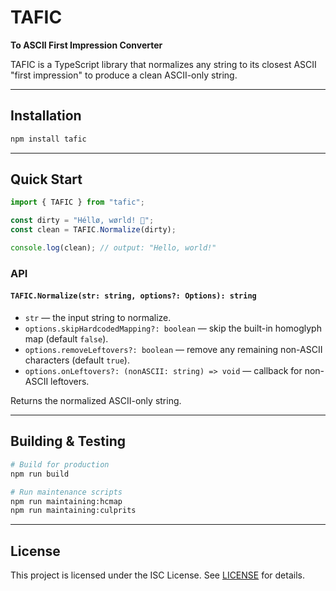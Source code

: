 # TAFIC

**To ASCII First Impression Converter**

TAFIC is a TypeScript library that normalizes any string to its closest ASCII "first impression" to produce a clean ASCII-only string.

---

## Installation

```bash
npm install tafic
```

---

## Quick Start

```ts
import { TAFIC } from "tafic";

const dirty = "Héllø, wørld! 👋";
const clean = TAFIC.Normalize(dirty);

console.log(clean); // output: "Hello, world!"
```

### API

#### `TAFIC.Normalize(str: string, options?: Options): string`

* `str` — the input string to normalize.
* `options.skipHardcodedMapping?: boolean` — skip the built-in homoglyph map (default `false`).
* `options.removeLeftovers?: boolean` — remove any remaining non-ASCII characters (default `true`).
* `options.onLeftovers?: (nonASCII: string) => void` — callback for non-ASCII leftovers.

Returns the normalized ASCII-only string.

---

## Building & Testing

```bash
# Build for production
npm run build

# Run maintenance scripts
npm run maintaining:hcmap
npm run maintaining:culprits
```

---

## License

This project is licensed under the ISC License. See [LICENSE](LICENSE) for details.
